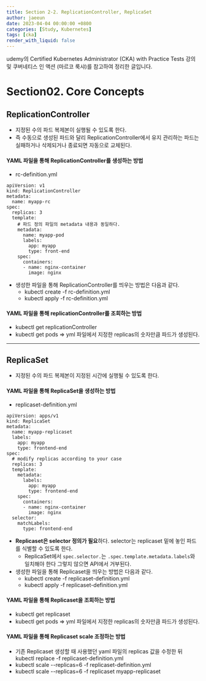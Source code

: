 ```yaml
---
title: Section 2-2. ReplicationController, ReplicaSet
author: jaeeun
date: 2023-04-04 00:00:00 +0800
categories: [Study, Kubernetes]
tags: [cka]
render_with_liquid: false
---
```


udemy의 Certified Kubernetes Administrator (CKA) with Practice Tests 강의 및 쿠버네티스 인 액션 (마르코 룩샤)를 참고하여 정리한 글입니다.

# Section02. Core Concepts

## ReplicationController
- 지정된 수의 파드 복제본이 실행될 수 있도록 한다.
- 즉 수동으로 생성된 파드와 달리 ReplicationController에서 유지 관리하는 파드는 실패하거나 삭제되거나 종료되면 자동으로 교체된다. 

#### YAML 파일을 통해 ReplicationController를 생성하는 방법

- rc-definition.yml
```
apiVersion: v1
kind: ReplicationController
metadata:
  name: myapp-rc
spec:
  replicas: 3
  template:
    # 파드 정의 파일의 metadata 내용과 동일하다.
    metadata:
      name: myapp-pod
      labels:
        app: myapp
        type: front-end
    spec:
      containers:
      - name: nginx-container
        image: nginx
```
- 생성한 파일을 통해 ReplicationController를 띄우는 방법은 다음과 같다.
  - kubectl create -f rc-definition.yml
  - kubectl apply -f rc-definition.yml

#### YAML 파일을 통해 replicationController를 조회하는 방법
- kubectl get replicationController
- kubectl get pods => yml 파일에서 지정한 replicas의 숫자만큼 파드가 생성된다.
---

## ReplicaSet
- 지정된 수의 파드 복제본이 지정된 시간에 실행될 수 있도록 한다.

#### YAML 파일을 통해 ReplicaSet을 생성하는 방법

- replicaset-definition.yml
```
apiVersion: apps/v1
kind: ReplicaSet
metadata:
  name: myapp-replicaset
  labels:
    app: myapp
    type: frontend-end
spec:
  # modify replicas according to your case
  replicas: 3
  template:
    metadata:
      labels:
        app: myapp
        type: frontend-end
    spec:
      containers:
      - name: nginx-container
        image: nginx
  selector:
    matchLabels:
      type: frontend-end
```
- **Replicaset은 selector 정의가 필요**하다. selector는 replicaset  밑에 놓인 파드를 식별할 수 있도록 한다.
  - ReplicaSet에서  `spec.selector.`는 `.spec.template.metadata.labels`와 일치해야 한다 그렇지 않으면 API에서 거부된다.
- 생성한 파일을 통해 Replicaset을 띄우는 방법은 다음과 같다.
  - kubectl create -f replicaset-definition.yml
  - kubectl apply -f replicaset-definition.yml

#### YAML 파일을 통해 Replicaset을 조회하는 방법
- kubectl get replicaset
- kubectl get pods => yml 파일에서 지정한 replicas의 숫자만큼 파드가 생성된다.

#### YAML 파일을 통해 Replicaset scale 조정하는 방법

- 기존 Replicaset 생성할 때 사용했던 yaml 파일의 replicas 값을 수정한 뒤 kubectl replace -f replicaset-definition.yml
- kubectl scale --replicas=6 -f replicaset-definition.yml
- kubectl scale --replicas=6 -f replicaset myapp-replicaset
